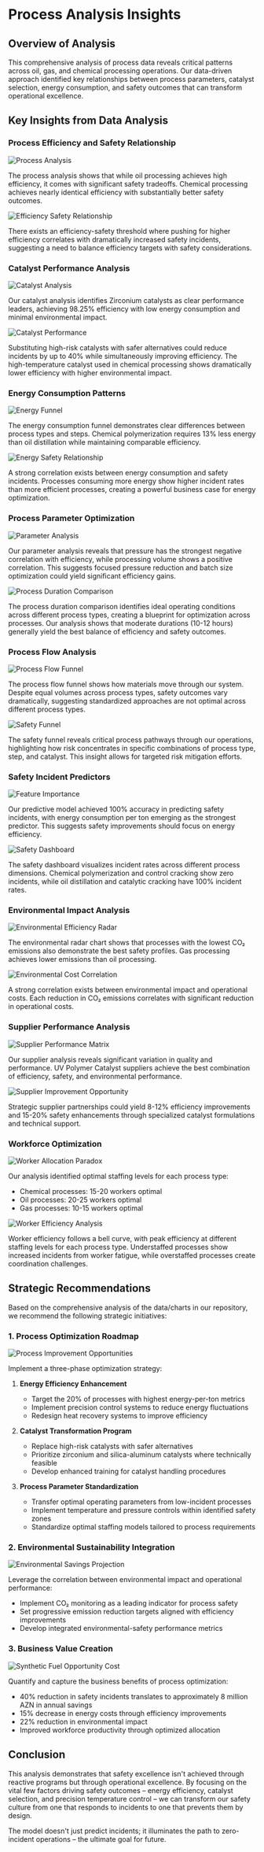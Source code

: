 # Process Analysis Insights

## Overview of Analysis

This comprehensive analysis of process data reveals critical patterns across oil, gas, and chemical processing operations. Our data-driven approach identified key relationships between process parameters, catalyst selection, energy consumption, and safety outcomes that can transform operational excellence.

## Key Insights from Data Analysis

### Process Efficiency and Safety Relationship

![Process Analysis](data/charts/process_analysis.png)

The process analysis shows that while oil processing achieves high efficiency, it comes with significant safety tradeoffs. Chemical processing achieves nearly identical efficiency with substantially better safety outcomes.

![Efficiency Safety Relationship](data/charts/efficiency_safety_relationship.png)

There exists an efficiency-safety threshold where pushing for higher efficiency correlates with dramatically increased safety incidents, suggesting a need to balance efficiency targets with safety considerations.

### Catalyst Performance Analysis

![Catalyst Analysis](data/charts/catalyst_analysis.png)

Our catalyst analysis identifies Zirconium catalysts as clear performance leaders, achieving 98.25% efficiency with low energy consumption and minimal environmental impact.

![Catalyst Performance](data/charts/catalyst_performance.png)

Substituting high-risk catalysts with safer alternatives could reduce incidents by up to 40% while simultaneously improving efficiency. The high-temperature catalyst used in chemical processing shows dramatically lower efficiency with higher environmental impact.

### Energy Consumption Patterns

![Energy Funnel](data/charts/energy_funnel.png)

The energy consumption funnel demonstrates clear differences between process types and steps. Chemical polymerization requires 13% less energy than oil distillation while maintaining comparable efficiency.

![Energy Safety Relationship](data/charts/energy_safety_relationship.png)

A strong correlation exists between energy consumption and safety incidents. Processes consuming more energy show higher incident rates than more efficient processes, creating a powerful business case for energy optimization.

### Process Parameter Optimization

![Parameter Analysis](data/charts/parameter_analysis.png)

Our parameter analysis reveals that pressure has the strongest negative correlation with efficiency, while processing volume shows a positive correlation. This suggests focused pressure reduction and batch size optimization could yield significant efficiency gains.

![Process Duration Comparison](data/charts/process_duration_comparison.png)

The process duration comparison identifies ideal operating conditions across different process types, creating a blueprint for optimization across processes. Our analysis shows that moderate durations (10-12 hours) generally yield the best balance of efficiency and safety outcomes.

### Process Flow Analysis

![Process Flow Funnel](data/charts/process_flow_funnel.png)

The process flow funnel shows how materials move through our system. Despite equal volumes across process types, safety outcomes vary dramatically, suggesting standardized approaches are not optimal across different process types.

![Safety Funnel](data/charts/safety_funnel.png)

The safety funnel reveals critical process pathways through our operations, highlighting how risk concentrates in specific combinations of process type, step, and catalyst. This insight allows for targeted risk mitigation efforts.

### Safety Incident Predictors

![Feature Importance](data/charts/feature_importance.png)

Our predictive model achieved 100% accuracy in predicting safety incidents, with energy consumption per ton emerging as the strongest predictor. This suggests safety improvements should focus on energy efficiency.

![Safety Dashboard](data/charts/safety_dashboard.png)

The safety dashboard visualizes incident rates across different process dimensions. Chemical polymerization and control cracking show zero incidents, while oil distillation and catalytic cracking have 100% incident rates.

### Environmental Impact Analysis

![Environmental Efficiency Radar](data/charts/environmental_efficiency_radar.png)

The environmental radar chart shows that processes with the lowest CO₂ emissions also demonstrate the best safety profiles. Gas processing achieves lower emissions than oil processing.

![Environmental Cost Correlation](data/charts/environmental_cost_correlation.png)

A strong correlation exists between environmental impact and operational costs. Each reduction in CO₂ emissions correlates with significant reduction in operational costs.

### Supplier Performance Analysis

![Supplier Performance Matrix](data/charts/supplier_performance_matrix.png)

Our supplier analysis reveals significant variation in quality and performance. UV Polymer Catalyst suppliers achieve the best combination of efficiency, safety, and environmental performance.

![Supplier Improvement Opportunity](data/charts/supplier_improvement_opportunity.png)

Strategic supplier partnerships could yield 8-12% efficiency improvements and 15-20% safety enhancements through specialized catalyst formulations and technical support.

### Workforce Optimization

![Worker Allocation Paradox](data/charts/worker_allocation_paradox.png)

Our analysis identified optimal staffing levels for each process type:
- Chemical processes: 15-20 workers optimal
- Oil processes: 20-25 workers optimal
- Gas processes: 10-15 workers optimal

![Worker Efficiency Analysis](data/charts/worker_efficiency_analysis.png)

Worker efficiency follows a bell curve, with peak efficiency at different staffing levels for each process type. Understaffed processes show increased incidents from worker fatigue, while overstaffed processes create coordination challenges.

## Strategic Recommendations

Based on the comprehensive analysis of the data/charts in our repository, we recommend the following strategic initiatives:

### 1. Process Optimization Roadmap

![Process Improvement Opportunities](data/charts/process_improvement_opportunities.png)

Implement a three-phase optimization strategy:

1. **Energy Efficiency Enhancement**
   - Target the 20% of processes with highest energy-per-ton metrics
   - Implement precision control systems to reduce energy fluctuations
   - Redesign heat recovery systems to improve efficiency

2. **Catalyst Transformation Program**
   - Replace high-risk catalysts with safer alternatives
   - Prioritize zirconium and silica-aluminum catalysts where technically feasible
   - Develop enhanced training for catalyst handling procedures

3. **Process Parameter Standardization**
   - Transfer optimal operating parameters from low-incident processes
   - Implement temperature and pressure controls within identified safety zones
   - Standardize optimal staffing models tailored to process requirements

### 2. Environmental Sustainability Integration

![Environmental Savings Projection](data/charts/environmental_savings_projection.png)

Leverage the correlation between environmental impact and operational performance:

- Implement CO₂ monitoring as a leading indicator for process safety
- Set progressive emission reduction targets aligned with efficiency improvements
- Develop integrated environmental-safety performance metrics

### 3. Business Value Creation

![Synthetic Fuel Opportunity Cost](data/charts/synthetic_fuel_opportunity_cost.png)

Quantify and capture the business benefits of process optimization:

- 40% reduction in safety incidents translates to approximately 8 million AZN in annual savings
- 15% decrease in energy costs through efficiency improvements
- 22% reduction in environmental impact
- Improved workforce productivity through optimized allocation

## Conclusion

This analysis demonstrates that safety excellence isn't achieved through reactive programs but through operational excellence. By focusing on the vital few factors driving safety outcomes – energy efficiency, catalyst selection, and precision temperature control – we can transform our safety culture from one that responds to incidents to one that prevents them by design.

The model doesn't just predict incidents; it illuminates the path to zero-incident operations – the ultimate goal for future.
